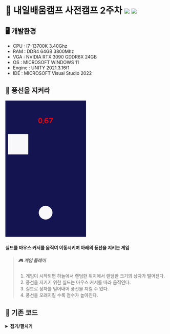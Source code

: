 # 🌸 내일배움캠프 사전캠프 2주차 <img src="https://img.shields.io/badge/Unity-FFFFFF?style=flat&logo=Unity&logoColor=5D5D5D"/> <img src="https://img.shields.io/badge/C%23-5D5D5D?style=flat&logo=csharp&logoColor=FFFFFF"/>   
## 🖥 개발환경    

* CPU : I7-13700K 3.40Ghz    
* RAM : DDR4 64GB 3800Mhz    
* VGA : NVIDIA RTX 3090 GDDR6X 24GB    
* OS : MICROSOFT WINDOWS 11    
* Engine : UNITY 2021.3.16f1    
* IDE : MICROSOFT Visual Studio 2022

## 🎈 풍선을 지켜라    
<img src="/IMGS/game2.gif" width="50%" height="50%" title="game" alt="Game"></img>    
#### 실드를 마우스 커서를 움직여 이동시키며 아래의 풍선을 지키는 게임    
> ##### 🎮 게임 플레이
> 1. 게임이 시작되면 하늘에서 랜덤한 위치에서 랜덤한 크기의 상자가 떨어진다.    
> 2. 풍선을 지키기 위한 실드는 마우스 커서를 따라 움직인다.    
> 3. 실드로 상자를 밀어내어 풍선을 지킬 수 있다.    
> 4. 풍선을 오래지킬 수록 점수가 높아진다.    

## 🔑 기존 코드
<details><summary><b>접기/펼치기</b></summary>

    
<details>
<summary>    
<b>GameManager.cs</b>
</summary>

```csharp
public class GameManager : MonoBehaviour
{
    public static GameManager Instance;

    public GameObject square;
    public GameObject endPanel;
    public Text timeTxt;
    public Text nowScore;
    public Text bestScore;
    public Animator anim;

    float time = 0f;
    bool isPlay = true; // PlayerPrefs 기능을 사용할 때 필요한 Key 이름을 변수에 저장하여 오타 방지
    string key = "bestScore";

    void Awake()
    {
        // 인스턴스가 비어있는 상태라면 인스턴스 지정
        if (Instance == null)
            Instance = this;
    }

    // Start is called before the first frame update
    void Start()
    {
        Time.timeScale = 1.0f;
        InvokeRepeating("MakeSquare", 0.0f, 1f); // square 오브젝트를 생성하는 MakeSquare 함수를 게임시작 0초 후부터 1초마다 실행
    }

    // Update is called once per frame
    void Update()
    {
        // 게임 플레이 중일 경우 시간(점수) 상승 및 표시
        if (isPlay)
        {
            time += Time.deltaTime;
            timeTxt.text = time.ToString("N2");
        }
    }

    void MakeSquare()
    {
        Instantiate(square);
    }

    public void GameOver()
    {
        isPlay = false; // 점수 및 시간이 오르는 것을 정지
        anim.SetBool("isDie", true); // 풍선이 터지는 애니메이션을 bool 값을 바꾸어 재생
        Invoke("TimeStop", 0.5f); // 애니메이션을 보기 전에 게임이 멈춰버리는 것을 방지하기 위해 0.5초 뒤에 TimeStop 함수 실행
        nowScore.text = time.ToString("N2");

        // PlayerPrefs를 통해 최고 점수를 디스크에 저장하는 기능
        // HasKey(key)는 해당 이름으로 저장된 PlayerPrefs가 있는지 확인 true,false 반환
        if (PlayerPrefs.HasKey(key)) 
        {
            // GetFloat는 Float 값으로 저장된 PlayerPrefs를 불러와 best라는 이름의 float 변수에 저장
            float best = PlayerPrefs.GetFloat(key);
            if (best < time)
            {
                // 이번 기록이 best보다 높을 경우 SetFloat를 통해 최고기록 값을 다시 저장해줌
                PlayerPrefs.SetFloat(key, time);
                bestScore.text = time.ToString("N2");
            }
            else
            {
                bestScore.text = best.ToString("N2");
            }
        }
        // 저장된 PlayerPrefs가 없다면. 즉, 저장된 최고 기록이 없다면 SetFloat로 이번 기록을 최고기록으로 저장
        else
        {
            PlayerPrefs.SetFloat(key, time);
            bestScore.text = time.ToString("N2");
        }

        endPanel.SetActive(true);
    }

    // Invoke 기능으로 게임을 정지 시키는 것을 지연시키기 위한 함수
    void TimeStop()
    {
        Time.timeScale = 0.0f;
    }
}
```
</details>
<details>
    <summary><b>RetryButton.cs</b></summary>
```csharp
public class RetryButton : MonoBehaviour
{
    // Retry버튼을 클릭할 경우 SceneManager를 통해 MainScene을 다시 불러온다
    public void Retry()
    {
        SceneManager.LoadScene("MainScene");
    }
}
```
</details>
<details>
    <summary><b>Shield.cs</b></summary>
```csharp
public class Shield : MonoBehaviour
{
    void Update()
    {
        Vector2 mousePos = Camera.main.ScreenToWorldPoint(Input.mousePosition); // 마우스 포인터의 월드벡터 알아내기
        transform.position = mousePos; // 쉴드의 위치를 마우스 포인터의 위치로 이동
    }
}
```
</details>
<details>
    <summary><b>Square.cs</b></summary>
```csharp
public class Square : MonoBehaviour
{
    // square의 위치를 Random.Range로 뽑아 position 설정
    // square의 크기를 Random.Range로 뽑아 localScale 설정
    void Start()
    {
        float x = Random.Range(-3.0f, 3.0f);
        float y = Random.Range(3.0f, 5.0f);

        transform.position = new Vector2(x, y);

        float size = Random.Range(0.5f, 1.5f);
        transform.localScale = new Vector2(size, size);
    }

    void Update()
    {
        // Square 오브젝트가 화면 밑으로 내려갔을 때 오브젝트를 Destroy 해주는 것으로 리소스 낭비를 막음
        if (transform.position.y < -5.0f)
            Destroy(gameObject);
    }

    private void OnCollisionEnter2D(Collision2D collision)
    {
        // Balloon 태그를 가진 오브젝트와 충돌했을 경우 GameManager의 GameOver 기능 실행
        if (collision.gameObject.CompareTag("Balloon"))
            GameManager.Instance.GameOver();
    }
}
```
</details>
</details>
